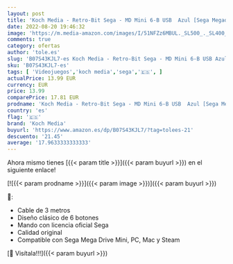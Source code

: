 ```yaml
---
layout: post
title: 'Koch Media - Retro-Bit Sega - MD Mini 6-B USB  Azul [Sega Megadrive 32X]'
date: 2022-08-20 19:46:32
image: 'https://m.media-amazon.com/images/I/51NFZz6MBUL._SL500_._SL400_.jpg'
comments: true
category: ofertas
author: 'tole.es'
slug: 'B07S43KJL7-es Koch Media - Retro-Bit Sega - MD Mini 6-B USB Azul [Sega...'
sku: 'B07S43KJL7-es'
tags: [ 'Videojuegos','koch media','sega','🇪🇸', ]
actualPrice: 13.99 EUR
currency: EUR
price: 13.99
comparePrice: 17.81 EUR
prodname: 'Koch Media - Retro-Bit Sega - MD Mini 6-B USB  Azul [Sega Megadrive 32X]'
country: 'es'
flag: '🇪🇸'
brand: 'Koch Media'
buyurl: 'https://www.amazon.es/dp/B07S43KJL7/?tag=tolees-21'
descuento: '21.45'
average: '17.9633333333333'
---
```


Ahora mismo tienes [{{< param title >}}]({{< param buyurl >}}) en el siguiente enlace!

[![{{< param prodname >}}]({{< param image >}})]({{< param buyurl >}})

🔎:

- Cable de 3 metros
- Diseño clásico de 6 botones
- Mando con licencia oficial Sega
- Calidad original
- Compatible con Sega Mega Drive Mini, PC, Mac y Steam

[🛒 Visítala!!!]({{< param buyurl >}})
